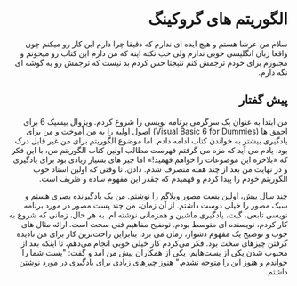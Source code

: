 <div dir="rtl">

# الگوریتم های گروکینگ

سلام من عرشا هستم و هیچ ایده ای ندارم که دقیقا چرا دارم این کار رو میکنم چون واقعا زبان انگلیسی خوبی ندارم ولی خب نکته اینه که من دارم این کتاب رو میخونم و مجبورم برای خودم ترجمش کنم نتیجتا حس کردم بد نیست که ترجمش رو یه گوشه ای نگه دارم.


## پیش گفتار

من ابتدا به عنوان یک سرگرمی برنامه نویسی را شروع کردم. ویژوال بیسیک 6 برای احمق ها (Visual Basic 6 for Dummies) اصول اولیه را به من آموخت و من برای یادگیری بیشتر به خواندن کتاب ادامه دادم. اما موضوع الگوریتم برای من غیر قابل درک بود. یادم می آید که مزه می گرفتم فهرست مطالب اولین کتاب الگوریتم من، با این فکر که «بلاخره این موضوعات را خواهم فهمید!» اما چیز های بسیار زیادی بود برای یادگیری و در نهایت من بعد از چند هفته منصرف شدم. دادن. تا وقتی که اولین استاد خوب الگوریتم خودم را پیدا کردم و فهمیدم که چقدر این مفهوم ساده و ظریف است.

چند سال پیش، اولین پست مصور وبلاگم را نوشتم. من یک یادگیرنده بصری هستم و سبک مصور را خیلی دوست داشتم. از آن زمان، من چند پست مصور در مورد برنامه نویسی تابعی، گیت، یادگیری ماشین و همزمانی نوشته ام. به هر حال، زمانی که شروع به کار کردم، نویسنده ای متوسط بودم. توضیح مفاهیم فنی سخت است. ارائه مثال های خوب و توضیح یک مفهوم دشوار، زمان می برد. بنابراین راحت‌ترین کار برای من نادیده گرفتن چیزهای سخت بود. فکر می‌کردم کار خیلی خوبی انجام می‌دهم، تا اینکه بعد از محبوب شدن یکی از پست‌هایم، یکی از همکاران پیش من آمد و گفت: "پست شما را خواندم و هنوز این را متوجه نشدم." هنوز چیزهای زیادی برای یادگیری در مورد نوشتن داشتم.

</div>
